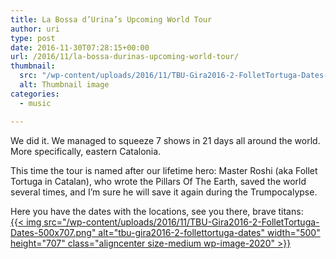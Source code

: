 ```yaml
---
title: La Bossa d’Urina’s Upcoming World Tour
author: uri
type: post
date: 2016-11-30T07:28:15+00:00
url: /2016/11/la-bossa-durinas-upcoming-world-tour/
thumbnail:
  src: "/wp-content/uploads/2016/11/TBU-Gira2016-2-FolletTortuga-Dates-500x707.png"
  alt: Thumbnail image
categories:
  - music

---
```

We did it. We managed to squeeze 7 shows in 21 days all around the world. More specifically, eastern Catalonia.

This time the tour is named after our lifetime hero: Master Roshi (aka Follet Tortuga in Catalan), who wrote the Pillars Of The Earth, saved the world several times, and I&#8217;m sure he will save it again during the Trumpocalypse.

Here you have the dates with the locations, see you there, brave titans:  
[{{< img src="/wp-content/uploads/2016/11/TBU-Gira2016-2-FolletTortuga-Dates-500x707.png" alt="tbu-gira2016-2-follettortuga-dates" width="500" height="707" class="aligncenter size-medium wp-image-2020" >}}][1]

 [1]: /wp-content/uploads/2016/11/TBU-Gira2016-2-FolletTortuga-Dates.png